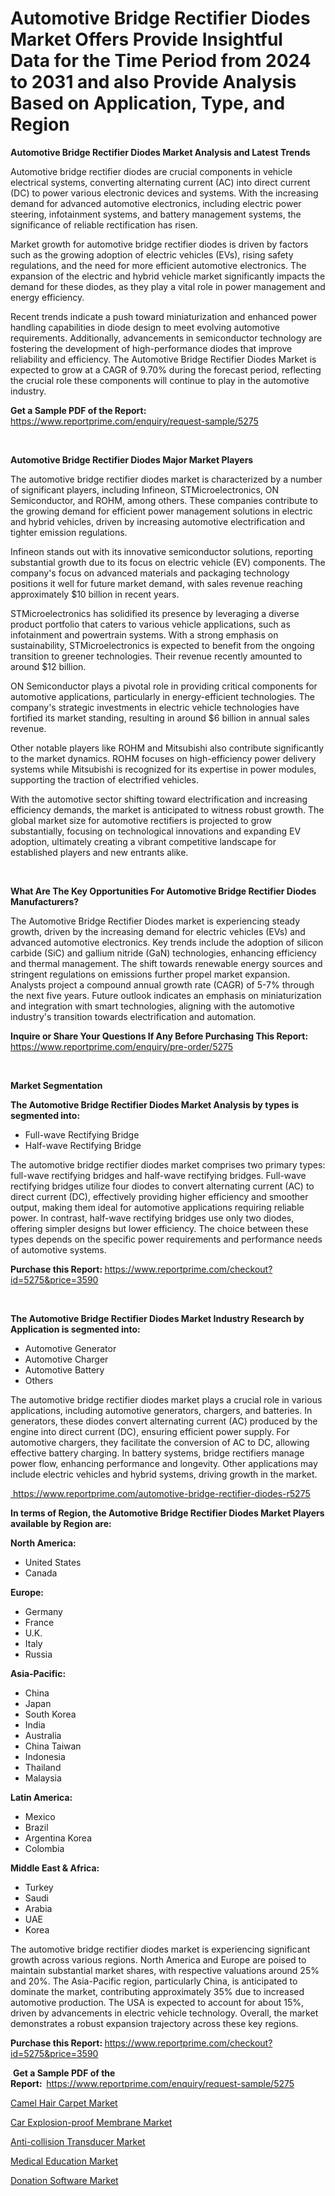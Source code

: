<p><h1>Automotive Bridge Rectifier Diodes Market Offers Provide Insightful Data for the Time Period from 2024 to 2031 and also Provide Analysis Based on Application, Type, and Region</h1></p><p><strong>Automotive Bridge Rectifier Diodes Market Analysis and Latest Trends</strong></p>
<p><p>Automotive bridge rectifier diodes are crucial components in vehicle electrical systems, converting alternating current (AC) into direct current (DC) to power various electronic devices and systems. With the increasing demand for advanced automotive electronics, including electric power steering, infotainment systems, and battery management systems, the significance of reliable rectification has risen. </p><p>Market growth for automotive bridge rectifier diodes is driven by factors such as the growing adoption of electric vehicles (EVs), rising safety regulations, and the need for more efficient automotive electronics. The expansion of the electric and hybrid vehicle market significantly impacts the demand for these diodes, as they play a vital role in power management and energy efficiency.</p><p>Recent trends indicate a push toward miniaturization and enhanced power handling capabilities in diode design to meet evolving automotive requirements. Additionally, advancements in semiconductor technology are fostering the development of high-performance diodes that improve reliability and efficiency. The Automotive Bridge Rectifier Diodes Market is expected to grow at a CAGR of 9.70% during the forecast period, reflecting the crucial role these components will continue to play in the automotive industry.</p></p>
<p><strong>Get a Sample PDF of the Report:&nbsp;</strong> <a href="https://www.reportprime.com/enquiry/request-sample/5275">https://www.reportprime.com/enquiry/request-sample/5275</a></p>
<p>&nbsp;</p>
<p><strong>Automotive Bridge Rectifier Diodes Major Market Players</strong></p>
<p><p>The automotive bridge rectifier diodes market is characterized by a number of significant players, including Infineon, STMicroelectronics, ON Semiconductor, and ROHM, among others. These companies contribute to the growing demand for efficient power management solutions in electric and hybrid vehicles, driven by increasing automotive electrification and tighter emission regulations.</p><p>Infineon stands out with its innovative semiconductor solutions, reporting substantial growth due to its focus on electric vehicle (EV) components. The company's focus on advanced materials and packaging technology positions it well for future market demand, with sales revenue reaching approximately $10 billion in recent years.</p><p>STMicroelectronics has solidified its presence by leveraging a diverse product portfolio that caters to various vehicle applications, such as infotainment and powertrain systems. With a strong emphasis on sustainability, STMicroelectronics is expected to benefit from the ongoing transition to greener technologies. Their revenue recently amounted to around $12 billion.</p><p>ON Semiconductor plays a pivotal role in providing critical components for automotive applications, particularly in energy-efficient technologies. The company's strategic investments in electric vehicle technologies have fortified its market standing, resulting in around $6 billion in annual sales revenue.</p><p>Other notable players like ROHM and Mitsubishi also contribute significantly to the market dynamics. ROHM focuses on high-efficiency power delivery systems while Mitsubishi is recognized for its expertise in power modules, supporting the traction of electrified vehicles.</p><p>With the automotive sector shifting toward electrification and increasing efficiency demands, the market is anticipated to witness robust growth. The global market size for automotive rectifiers is projected to grow substantially, focusing on technological innovations and expanding EV adoption, ultimately creating a vibrant competitive landscape for established players and new entrants alike.</p></p>
<p>&nbsp;</p>
<p><strong>What Are The Key Opportunities For Automotive Bridge Rectifier Diodes Manufacturers?</strong></p>
<p><p>The Automotive Bridge Rectifier Diodes market is experiencing steady growth, driven by the increasing demand for electric vehicles (EVs) and advanced automotive electronics. Key trends include the adoption of silicon carbide (SiC) and gallium nitride (GaN) technologies, enhancing efficiency and thermal management. The shift towards renewable energy sources and stringent regulations on emissions further propel market expansion. Analysts project a compound annual growth rate (CAGR) of 5-7% through the next five years. Future outlook indicates an emphasis on miniaturization and integration with smart technologies, aligning with the automotive industry's transition towards electrification and automation.</p></p>
<p><strong>Inquire or Share Your Questions If Any Before Purchasing This Report:</strong> <a href="https://www.reportprime.com/enquiry/pre-order/5275">https://www.reportprime.com/enquiry/pre-order/5275</a></p>
<p>&nbsp;</p>
<p><strong>Market Segmentation</strong></p>
<p><strong>The Automotive Bridge Rectifier Diodes Market Analysis by types is segmented into:</strong></p>
<p><ul><li>Full-wave Rectifying Bridge</li><li>Half-wave Rectifying Bridge</li></ul></p>
<p><p>The automotive bridge rectifier diodes market comprises two primary types: full-wave rectifying bridges and half-wave rectifying bridges. Full-wave rectifying bridges utilize four diodes to convert alternating current (AC) to direct current (DC), effectively providing higher efficiency and smoother output, making them ideal for automotive applications requiring reliable power. In contrast, half-wave rectifying bridges use only two diodes, offering simpler designs but lower efficiency. The choice between these types depends on the specific power requirements and performance needs of automotive systems.</p></p>
<p><strong>Purchase this Report:&nbsp;</strong><a href="https://www.reportprime.com/checkout?id=5275&price=3590">https://www.reportprime.com/checkout?id=5275&price=3590</a></p>
<p>&nbsp;</p>
<p><strong>The Automotive Bridge Rectifier Diodes Market Industry Research by Application is segmented into:</strong></p>
<p><ul><li>Automotive Generator</li><li>Automotive Charger</li><li>Automotive Battery</li><li>Others</li></ul></p>
<p><p>The automotive bridge rectifier diodes market plays a crucial role in various applications, including automotive generators, chargers, and batteries. In generators, these diodes convert alternating current (AC) produced by the engine into direct current (DC), ensuring efficient power supply. For automotive chargers, they facilitate the conversion of AC to DC, allowing effective battery charging. In battery systems, bridge rectifiers manage power flow, enhancing performance and longevity. Other applications may include electric vehicles and hybrid systems, driving growth in the market.</p></p>
<p><a href="https://www.reportprime.com/automotive-bridge-rectifier-diodes-r5275">&nbsp;https://www.reportprime.com/automotive-bridge-rectifier-diodes-r5275</a></p>
<p><strong>In terms of Region, the Automotive Bridge Rectifier Diodes Market Players available by Region are:</strong></p>
<p>
    <p> <strong> North America: </strong>
        <ul>
            <li>United States</li>
            <li>Canada</li>
        </ul>
        </p> 
    <p> <strong> Europe: </strong>
        <ul>
            <li>Germany</li>
            <li>France</li>
            <li>U.K.</li>
            <li>Italy</li>
            <li>Russia</li>
        </ul>
        </p> 
    <p> <strong> Asia-Pacific: </strong>
        <ul>
            <li>China</li>
            <li>Japan</li>
            <li>South Korea</li>
            <li>India</li>
            <li>Australia</li>
            <li>China Taiwan</li>
            <li>Indonesia</li>
            <li>Thailand</li>
            <li>Malaysia</li>
        </ul>
        </p> 
    <p> <strong> Latin America: </strong>
        <ul>
            <li>Mexico</li>
            <li>Brazil</li>
            <li>Argentina Korea</li>
            <li>Colombia</li>
        </ul>
        </p> 
    <p> <strong> Middle East & Africa: </strong>
        <ul>
            <li>Turkey</li>
            <li>Saudi</li>
            <li>Arabia</li>
            <li>UAE</li>
            <li>Korea</li>
        </ul>
    </p>
    </p>
<p><p>The automotive bridge rectifier diodes market is experiencing significant growth across various regions. North America and Europe are poised to maintain substantial market shares, with respective valuations around 25% and 20%. The Asia-Pacific region, particularly China, is anticipated to dominate the market, contributing approximately 35% due to increased automotive production. The USA is expected to account for about 15%, driven by advancements in electric vehicle technology. Overall, the market demonstrates a robust expansion trajectory across these key regions.</p></p>
<p><strong>Purchase this Report: </strong><a href="https://www.reportprime.com/checkout?id=5275&price=3590">https://www.reportprime.com/checkout?id=5275&price=3590</a></p>
<p>&nbsp;<strong>Get a Sample PDF of the Report:&nbsp;&nbsp;</strong><a href="https://www.reportprime.com/enquiry/request-sample/5275">https://www.reportprime.com/enquiry/request-sample/5275</a></p>
<p><strong></strong></p>
<p><p><a href="https://medium.com/@lavernacole75/camel-hair-carpet-market-insights-product-type-application-trends-and-regional-analysis-from-a913e6159841">Camel Hair Carpet Market</a></p><p><a href="https://issuu.com/reportprime-2/docs/car-explosion-proof-membrane-market_ede0bab2fe389e">Car Explosion-proof Membrane Market</a></p><p><a href="https://issuu.com/reportprime-2/docs/anti-collision-transducer-market-si_8607ea9ea85a43">Anti-collision Transducer Market</a></p><p><a href="https://www.linkedin.com/pulse/medical-education-market-trends-analysis-opportunities-bwn5e?trackingId=8ncbTTPeQbqgNvhmARTtXQ%3D%3D">Medical Education Market</a></p><p><a href="https://medium.com/@lavernacole75/donation-software-market-global-market-share-and-ranking-overall-sales-and-demand-forecast-44dc5f87b6df">Donation Software Market</a></p></p>